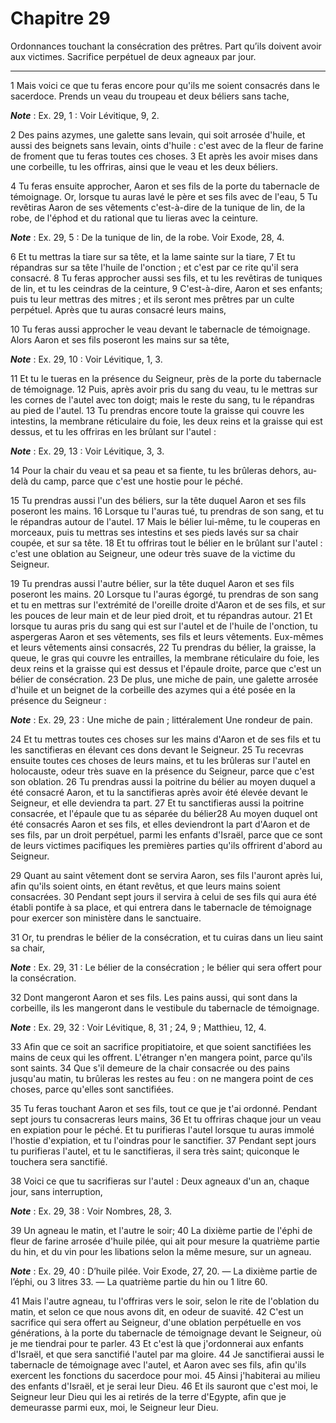 # Chapitre 29

Ordonnances touchant la consécration des prêtres.
Part qu’ils doivent avoir aux victimes.
Sacrifice perpétuel de deux agneaux par jour.

***

1 Mais voici ce que tu feras encore pour qu'ils me soient consacrés dans le sacerdoce. Prends un veau du troupeau et deux béliers sans tache,

***Note*** :  Ex. 29, 1 : Voir Lévitique, 9, 2.


2 Des pains azymes, une galette sans levain, qui soit arrosée d'huile, et aussi des beignets sans levain, oints d'huile : c'est avec de la fleur de farine de froment que tu feras toutes ces choses. 3 Et après les avoir mises dans une corbeille, tu les offriras, ainsi que le veau et les deux béliers.


4 Tu feras ensuite approcher, Aaron et ses fils de la porte du tabernacle de témoignage. Or, lorsque tu auras lavé le père et ses fils avec de l'eau, 5 Tu revêtiras Aaron de ses vêtements c'est-à-dire de la tunique de lin, de la robe, de l'éphod et du rational que tu lieras avec la ceinture.

***Note*** :  Ex. 29, 5 : De la tunique de lin, de la robe. Voir Exode, 28, 4.

6 Et tu mettras la tiare sur sa tête, et la lame sainte sur la tiare, 7 Et tu répandras sur sa tête l'huile de l'onction ; et c'est par ce rite qu'il sera consacré. 8 Tu feras approcher aussi ses fils, et tu les revêtiras de tuniques de lin, et tu les ceindras de la ceinture, 9 C'est-à-dire, Aaron et ses enfants; puis tu leur mettras des mitres ; et ils seront mes prêtres par un culte perpétuel. Après que tu auras consacré leurs mains,


10 Tu feras aussi approcher le veau devant le tabernacle de témoignage. Alors Aaron et ses fils poseront les mains sur sa tête,

***Note*** :  Ex. 29, 10 : Voir Lévitique, 1, 3.

11 Et tu le tueras en la présence du Seigneur, près de la porte du tabernacle de témoignage. 12 Puis, après avoir pris du sang du veau, tu le mettras sur les cornes de l'autel avec ton doigt; mais le reste du sang, tu le répandras au pied de l'autel. 13 Tu prendras encore toute la graisse qui couvre les intestins, la membrane réticulaire du foie, les deux reins et la graisse qui est dessus, et tu les offriras en les brûlant sur l'autel :

***Note*** :  Ex. 29, 13 : Voir Lévitique, 3, 3.

14 Pour la chair du veau et sa peau et sa fiente, tu les brûleras dehors, au-delà du camp, parce que c'est une hostie pour le péché.


15 Tu prendras aussi l'un des béliers, sur la tête duquel Aaron et ses fils poseront les mains. 16 Lorsque tu l'auras tué, tu prendras de son sang, et tu le répandras autour de l'autel. 17 Mais le bélier lui-même, tu le couperas en morceaux, puis tu mettras ses intestins et ses pieds lavés sur sa chair coupée, et sur sa tête. 18 Et tu offriras tout le bélier en le brûlant sur l'autel : c'est une oblation au Seigneur, une odeur très suave de la victime du Seigneur.


19 Tu prendras aussi l'autre bélier, sur la tête duquel Aaron et ses fils poseront les mains. 20 Lorsque tu l'auras égorgé, tu prendras de son sang et tu en mettras sur l'extrémité de l'oreille droite d'Aaron et de ses fils, et sur les pouces de leur main et de leur pied droit, et tu répandras autour. 21 Et lorsque tu auras pris du sang qui est sur l'autel et de l'huile de l'onction, tu aspergeras Aaron et ses vêtements, ses fils et leurs vêtements. Eux-mêmes et leurs vêtements ainsi consacrés, 22 Tu prendras du bélier, la graisse, la queue, le gras qui couvre les entrailles, la membrane réticulaire du foie, les deux reins et la graisse qui est dessus et l'épaule droite, parce que c'est un bélier de consécration. 23 De plus, une miche de pain, une galette arrosée d'huile et un beignet de la corbeille des azymes qui a été posée en la présence du Seigneur :

***Note*** :  Ex. 29, 23 : Une miche de pain ; littéralement Une rondeur de pain.

24 Et tu mettras toutes ces choses sur les mains d'Aaron et de ses fils et tu les sanctifieras en élevant ces dons devant le Seigneur. 25 Tu recevras ensuite toutes ces choses de leurs mains, et tu les brûleras sur l'autel en holocauste, odeur très suave en la présence du Seigneur, parce que c'est son oblation. 26 Tu prendras aussi la poitrine du bélier au moyen duquel a été consacré Aaron, et tu la sanctifieras après avoir été élevée devant le Seigneur, et elle deviendra ta part. 27 Et tu sanctifieras aussi la poitrine consacrée, et l'épaule que tu as séparée du bélier28 Au moyen duquel ont été consacrés Aaron et ses fils, et elles deviendront la part d'Aaron et de ses fils, par un droit perpétuel, parmi les enfants d'Israël, parce que ce sont de leurs victimes pacifiques les premières parties qu'ils offrirent d'abord au Seigneur.


29 Quant au saint vêtement dont se servira Aaron, ses fils l'auront après lui, afin qu'ils soient oints, en étant revêtus, et que leurs mains soient consacrées. 30 Pendant sept jours il servira à celui de ses fils qui aura été établi pontife à sa place, et qui entrera dans le tabernacle de témoignage pour exercer son ministère dans le sanctuaire.


31 Or, tu prendras le bélier de la consécration, et tu cuiras dans un lieu saint sa chair,

***Note*** :  Ex. 29, 31 : Le bélier de la consécration ; le bélier qui sera offert pour la consécration.

32 Dont mangeront Aaron et ses fils. Les pains aussi, qui sont dans la corbeille, ils les mangeront dans le vestibule du tabernacle de témoignage.

***Note*** :  Ex. 29, 32 : Voir Lévitique, 8, 31 ; 24, 9 ; Matthieu, 12, 4.

33 Afin que ce soit an sacrifice propitiatoire, et que soient sanctifiées les mains de ceux qui les offrent. L'étranger n'en mangera point, parce qu'ils sont saints. 34 Que s'il demeure de la chair consacrée ou des pains jusqu'au matin, tu brûleras les restes au feu : on ne mangera point de ces choses, parce qu'elles sont sanctifiées.


35 Tu feras touchant Aaron et ses fils, tout ce que je t'ai ordonné. Pendant sept jours tu consacreras leurs mains, 36 Et tu offriras chaque jour un veau en expiation pour le péché. Et tu purifieras l'autel lorsque tu auras immolé l'hostie d'expiation, et tu l'oindras pour le sanctifier. 37 Pendant sept jours tu purifieras l'autel, et tu le sanctifieras, il sera très saint; quiconque le touchera sera sanctifié.


38 Voici ce que tu sacrifieras sur l'autel : Deux agneaux d'un an, chaque jour, sans interruption,

***Note*** :  Ex. 29, 38 : Voir Nombres, 28, 3.

39 Un agneau le matin, et l'autre le soir; 40 La dixième partie de l'éphi de fleur de farine arrosée d'huile pilée, qui ait pour mesure la quatrième partie du hin, et du vin pour les libations selon la même mesure, sur un agneau.

***Note*** :  Ex. 29, 40 : D’huile pilée. Voir Exode, 27, 20. ― La dixième partie de l’éphi, ou 3 litres 33. ― La quatrième partie du hin ou 1 litre 60.

41 Mais l'autre agneau, tu l'offriras vers le soir, selon le rite de l'oblation du matin, et selon ce que nous avons dit, en odeur de suavité. 42 C'est un sacrifice qui sera offert au Seigneur, d'une oblation perpétuelle en vos générations, à la porte du tabernacle de témoignage devant le Seigneur, où je me tiendrai pour te parler. 43 Et c'est là que j'ordonnerai aux enfants d'Israël, et que sera sanctifié l'autel par ma gloire. 44 Je sanctifierai aussi le tabernacle de témoignage avec l'autel, et Aaron avec ses fils, afin qu'ils exercent les fonctions du sacerdoce pour moi. 45 Ainsi j'habiterai au milieu des enfants d'Israël, et je serai leur Dieu. 46 Et ils sauront que c'est moi, le Seigneur leur Dieu qui les ai retirés de la terre d'Egypte, afin que je demeurasse parmi eux, moi, le Seigneur leur Dieu.

